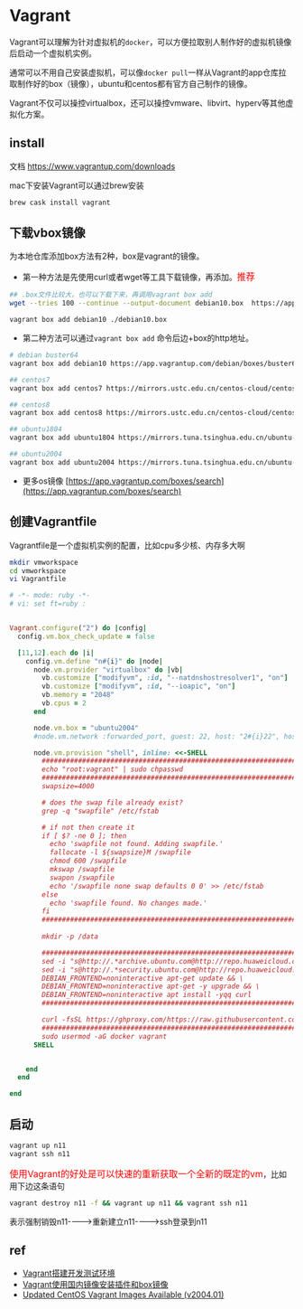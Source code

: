 

# Vagrant

Vagrant可以理解为针对虚拟机的`docker`，可以方便拉取别人制作好的虚拟机镜像后启动一个虚拟机实例。

通常可以不用自己安装虚拟机，可以像`docker pull`一样从Vagrant的app仓库拉取制作好的box（镜像），ubuntu和centos都有官方自己制作的镜像。

Vagrant不仅可以操控virtualbox，还可以操控vmware、libvirt、hyperv等其他虚拟化方案。

## install

文档 <https://www.vagrantup.com/downloads>


mac下安装Vagrant可以通过brew安装


```bash
brew cask install vagrant
```

## 下载vbox镜像


为本地仓库添加box方法有2种，box是vagrant的镜像。

* 第一种方法是先使用curl或者wget等工具下载镜像，再添加。<font color=red size=3>推荐</font>


```bash
## .box文件比较大，也可以下载下来，再调用vagrant box add
wget --tries 100 --continue --output-document debian10.box  https://app.vagrantup.com/debian/boxes/buster64/versions/10.4.0/providers/virtualbox.box

vagrant box add debian10 ./debian10.box
```

* 第二种方法可以通过`vagrant box add` 命令后边+box的http地址。

```bash
# debian buster64
vagrant box add debian10 https://app.vagrantup.com/debian/boxes/buster64/versions/10.4.0/providers/virtualbox.box

## centos7
vagrant box add centos7 https://mirrors.ustc.edu.cn/centos-cloud/centos/7/vagrant/x86_64/images/CentOS-7-x86_64-Vagrant-2004_01.VirtualBox.box

## centos8
vagrant box add centos8 https://mirrors.ustc.edu.cn/centos-cloud/centos/8/vagrant/x86_64/images/CentOS-8-Vagrant-8.3.2011-20201204.2.x86_64.vagrant-virtualbox.box

## ubuntu1804
vagrant box add ubuntu1804 https://mirrors.tuna.tsinghua.edu.cn/ubuntu-cloud-images/bionic/current/bionic-server-cloudimg-amd64-vagrant.box

## ubuntu2004
vagrant box add ubuntu2004 https://mirrors.tuna.tsinghua.edu.cn/ubuntu-cloud-images/server/focal/current/focal-server-cloudimg-amd64-vagrant.box
```

* 更多os镜像 [https://app.vagrantup.com/boxes/search](https://app.vagrantup.com/boxes/search)

## 创建Vagrantfile

Vagrantfile是一个虚拟机实例的配置，比如cpu多少核、内存多大啊

```bash
mkdir vmworkspace
cd vmworkspace
vi Vagrantfile
```

```ruby
# -*- mode: ruby -*-
# vi: set ft=ruby :


Vagrant.configure("2") do |config|
  config.vm.box_check_update = false

  [11,12].each do |i|
    config.vm.define "n#{i}" do |node|
      node.vm.provider "virtualbox" do |vb|
        vb.customize ["modifyvm", :id, "--natdnshostresolver1", "on"]
        vb.customize ["modifyvm", :id, "--ioapic", "on"]
        vb.memory = "2048"
        vb.cpus = 2        
      end

      node.vm.box = "ubuntu2004"
      #node.vm.network :forwarded_port, guest: 22, host: "2#{i}22", host_ip: "0.0.0.0", auto_correct:true

      node.vm.provision "shell", inline: <<-SHELL
        #########################################################################
        echo "root:vagrant" | sudo chpasswd
        #########################################################################
        swapsize=4000

        # does the swap file already exist?
        grep -q "swapfile" /etc/fstab

        # if not then create it
        if [ $? -ne 0 ]; then
          echo 'swapfile not found. Adding swapfile.'
          fallocate -l ${swapsize}M /swapfile
          chmod 600 /swapfile
          mkswap /swapfile
          swapon /swapfile
          echo '/swapfile none swap defaults 0 0' >> /etc/fstab
        else
          echo 'swapfile found. No changes made.'
        fi
        #######################################################################
                
        mkdir -p /data

        #######################################################################
        sed -i "s@http://.*archive.ubuntu.com@http://repo.huaweicloud.com@g" /etc/apt/sources.list && \
        sed -i "s@http://.*security.ubuntu.com@http://repo.huaweicloud.com@g" /etc/apt/sources.list && \
        DEBIAN_FRONTEND=noninteractive apt-get update && \
        DEBIAN_FRONTEND=noninteractive apt-get -y upgrade && \
        DEBIAN_FRONTEND=noninteractive apt install -yqq curl
        #######################################################################

        curl -fsSL https://ghproxy.com/https://raw.githubusercontent.com/dyrnq/install-docker/main/install-docker.sh | bash -s docker --mirror tencent --version 20.10.3 --with-compose --compose-version 1.28.2 --compose-mirror daocloud
        #######################################################################
        sudo usermod -aG docker vagrant
      SHELL


    end
  end

end

```

## 启动
```bash
vagrant up n11
vagrant ssh n11
```

<font color=red size=3>使用Vagrant的好处是可以快速的重新获取一个全新的既定的vm</font>，比如用下边这条语句

```bash
vagrant destroy n11 -f && vagrant up n11 && vagrant ssh n11 
```

表示强制销毁n11---->重新建立n11---->ssh登录到n11

## ref

* [Vagrant搭建开发测试环境](https://codebays.com/server/171.html)
* [Vagrant使用国内镜像安装插件和box镜像](https://blog.dteam.top/posts/2020-04/vagrant-use-mirror.html)
* [Updated CentOS Vagrant Images Available (v2004.01)](https://blog.centos.org/2020/05/updated-centos-vagrant-images-available-v2004-01/)